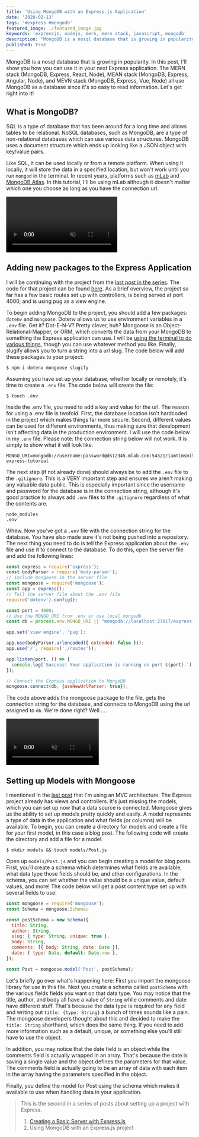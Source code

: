 ```yaml
---
title: 'Using MongoDB with an Express.js Application'
date: '2020-02-13'
tags: '#express #mongodb'
featured_image: ./featured_image.jpg
keywords: 'expressjs, nodejs, mern, mern stack, javascript, mongodb'
description: "MongoDB is a nosql database that is growing in popularity. In this post, I'll show you how you can use it in your next Express application."
published: true
---
```


MongoDB is a nosql database that is growing in popularity. In this post, I'll show you how you can use it in your next Express application. The MERN stack (MongoDB, Express, React, Node), MEAN stack (MongoDB, Express, Angular, Node), and MEVN stack (MongoDB, Express, Vue, Node) all use MongoDB as a database since it's so easy to read information. Let's get right into it!

## What is MongoDB?

SQL is a type of database that has been around for a long time and allows tables to be relational. NoSQL databases, such as MongoDB, are a type of non-relational databases which can use various data structures. MongoDB uses a document structure which ends up looking like a JSON object with key/value pairs.

Like SQL, it can be used locally or from a remote platform. When using it locally, it will store the data in a specified location, but won't work until you run `mongod` in the terminal. In recent years, platforms such as [mLab](https://mlab.com/) and [MongoDB Atlas](https://www.mongodb.com/cloud/atlas). In this tutorial, I'll be using mLab although it doesn't matter which one you choose as long as you have the connection url.

<video src="https://media.giphy.com/media/XHGAZo1d0vlSsWXEZP/giphy.mp4" loop muted autoplay playsinline width="300"></video>

## Adding new packages to the Express Application

I will be continuing with the project from the [last post in the series](/blog/creating-a-basic-server-with-express-js). The code for that project can be found [here](https://github.com/iamtimsmith/express-tutorials). As a brief overview, the project so far has a few basic routes set up with controllers, is being served at port 4000, and is using pug as a view engine.

To begin adding MongoDB to the project, you should add a few packages: `dotenv` and `mongoose`. Dotenv allows us to use environment variables in a `.env` file. Get it? Dot-E-N-V? Pretty clever, huh? Mongoose is an Object-Relational-Mapper, or ORM, which converts the data from your MongoDB to something the Express application can use. I will be [using the terminal to do various things](/blog/getting-started-with-the-linux-cli/), though you can use whatever method you like. Finally, slugify allows you to turn a string into a url slug. The code below will add these packages to your project:

```bash:title=Terminal
$ npm i dotenv mongoose slugify
```

Assuming you have set up your database, whether locally or remotely, it's time to create a `.env` file. The code below will create the file:

```bash:title=Terminal
$ touch .env
```

Inside the .env file, you need to add a key and value for the url. The reason for using a .env file is twofold. First, the database location isn't hardcoded in the project which makes things far more secure. Second, different values can be used for different environments, thus making sure that development isn't affecting data in the production environment. I will use the code below in my `.env` file. Please note: the connection string below will not work. It is simply to show what it will look like.

```md:title=.env
MONGO_URI=mongodb://username:password@ds12345.mlab.com:54321/iamtimsmith-express-tutorial
```

The next step (if not already done) should always be to add the `.env` file to the `.gitignore`. This is a VERY important step and ensures we aren't making any valuable data public. This is especially important since the username and password for the database is in the connection string, although it's good practice to always add `.env` files to the `.gitignore` regardless of what the contents are.

```md:title=.gitignore
node_modules
.env
```

Whew. Now you've got a `.env` file with the connection string for the database. You have also made sure it's not being pushed into a repository. The next thing you need to do is tell the Express application about the `.env` file and use it to connect to the database. To do this, open the server file and add the following lines:

```js:title=server.js
const express = require('express');
const bodyParser = require('body-parser');
// Include mongoose in the server file
const mongoose = require('mongoose');
const app = express();
// Tell the server file about the .env file
require('dotenv').config();

const port = 4000;
// Use the MONGO_URI from .env or use local mongodb
const db = process.env.MONGO_URI || "mongodb://localhost:27017/express-tutorial"; 

app.set('view engine', 'pug');

app.use(bodyParser.urlencoded({ extended: false }));
app.use('/', require('./routes'));

app.listen(port, () => {
  console.log(`Success! Your application is running on port ${port}.`);
});

// Connect the Express application to MongoDB
mongoose.connect(db, {useNewUrlParser: true});
```

The code above adds the mongoose package to the file, gets the connection string for the database, and connects to MongoDB using the url assigned to `db`. We're done right? Well.....

<video src="https://media.giphy.com/media/s3d5ugcxFDApG/giphy.mp4" autoplay loop muted playsinline width="250"></video>

## Setting up Models with Mongoose

I mentioned in the [last post](/blog/creating-a-basic-server-with-express-js) that I'm using an MVC architecture. The Express project already has views and controllers. It's just missing the models, which you can set up now that a data source is connected. Mongoose gives us the ability to set up models pretty quickly and easily. A model represents a type of data in the application and what fields (or columns) will be available. To begin, you can create a directory for models and create a file for your first model, in this case a blog post. The following code will create the directory and add a file for a model.

```bash:title=Terminal
$ mkdir models && touch models/Post.js
```

Open up `models/Post.js` and you can begin creating a model for blog posts. First, you'll create a schema which determines what fields are available, what data type those fields should be, and other configurations. In the schema, you can set whether the value should be a unique value, default values, and more! The code below will get a post content type set up with several fields to use:

```js:title=models/Post.js
const mongoose = require('mongoose');
const Schema = mongoose.Schema;

const postSchema = new Schema({
  title: String,
  author: String,
  slug: { type: String, unique: true },
  body: String,
  comments: [{ body: String, date: Date }],
  date: { type: Date, default: Date.now },
});

const Post = mongoose.model('Post', postSchema);
```

Let's briefly go over what's happening here: First you import the mongoose library for use in this file. Next you create a schema called `postSchema` with the various fields fields you want on that data type. You may notice that the title, author, and body all have a value of `String` while comments and date have different stuff. That's because the data type is required for any field and writing out `title: {type: String}` a bunch of times sounds like a pain. The mongoose developers thought about this and decided to make the `title: String` shorthand, which does the same thing. If you need to add more information such as a default, unique, or something else you'll still have to use the object. 

In addition, you may notice that the date field is an object while the comments field is actually wrapped in an array. That's because the date is saving a single value and the object defines the parameters for that value. The comments field is actually going to be an array of data with each item in the array having the parameters specified in the object.

Finally, you define the model for Post using the schema which makes it available to use when handling data in your application.



> This is the second in a series of posts about setting up a project with Express.
> 1. [Creating a Basic Server with Express.js](/blog/creating-a-basic-server-with-express-js)
> 1. Using MongoDB with an Express.js project
<!-- > 1. [Adding Authentication to an Express application with Passport.js](/blog/adding-auth-to-express-application-with-passport) -->